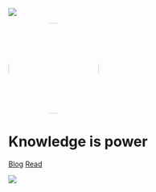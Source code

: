 <image src="/images/访客足迹.png"></image><span id="busuanzi_container_site_uv" style="color:#3F51B5"> <span id="busuanzi_value_site_uv"></span></span>

<img width="180px" style="border-radius: 50%" bor src="https://pic1.zhimg.com/80/v2-fa1fa693bc0a7f631f87d442366fdd0e_720w.jpg">

# Knowledge is power

[Blog](https://wenzhao18.top/)
[Read](README.md)



![](https://pic1.zhimg.com/80/9d7bd19f7d7f3334298914b27e5ee557_720w.jpg)



